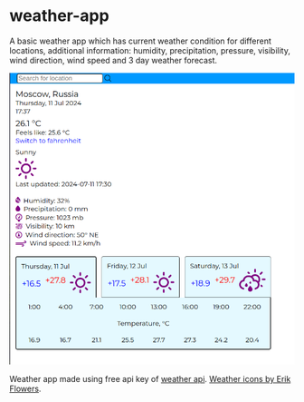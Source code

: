 # weather-app
A basic weather app which has current weather condition for different locations, additional information: humidity, precipitation, pressure, visibility, wind direction, wind speed and 3 day weather forecast.

![Weather app interface](./interface.png)

Weather app made using free api key of [weather api](https://www.weatherapi.com/).
[Weather icons by Erik Flowers](https://erikflowers.github.io/weather-icons/).